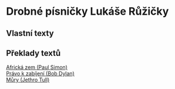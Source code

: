 # Drobné písničky Lukáše Růžičky

## Vlastní texty



## Překlady textů

[Africká zem (Paul Simon)](translated/africkazem.md)  
[Právo k zabíjení (Bob Dylan)](translated/pravo.md)  
[Můry (Jethro Tull)](translated/mury.md)  



